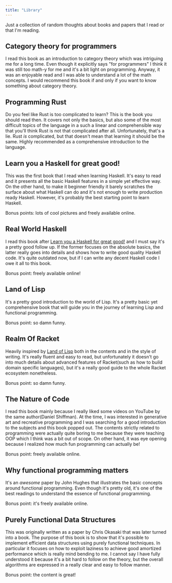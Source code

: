 ```yaml
---
title: "Library"
---
```


Just a collection of random thoughts about books and papers that I read or that
I'm reading.

## Category theory for programmers

I read this book as an introduction to category theory which was intriguing me
for a long time. Even though it explicitly says "for programmers" I think it was
still too math-y for me and it's a bit light on programming. Anyway, it was an
enjoyable read and I was able to understand a lot of the math concepts. I would
recommend this book if and only if you want to know something about category
theory.

## Programming Rust

Do you feel like Rust is too complicated to learn? This is the book you should
read then. It covers not only the basics, but also some of the most difficult
topics of the language in a such a linear and comprehensible way that you'll
think Rust is not that complicated after all. Unfortunately, that's a lie. Rust
_is_ complicated, but that doesn't mean that learning it should be the same.
Highly recommended as a comprehensive introduction to the language.

## Learn you a Haskell for great good!

This was the first book that I read when learning Haskell. It's easy to read and
it presents all the basic Haskell features in a simple yet effective way. On the
other hand, to make it beginner friendly it barely scratches the surface about
what Haskell can do and it's not enough to write production ready Haskell.
However, it's probably the best starting point to learn Haskell.

Bonus points: lots of cool pictures and freely available online.

## Real World Haskell

I read this book after [Learn you a Haskell for great
good!](#learn-you-a-haskell-for-great-good) and I must say it's a pretty good
follow up. If the former focuses on the absolute basics, the latter really goes
into details and shows how to write good quality Haskell code. It's quite
outdated now, but if I can write any decent Haskell code I owe it all to this
book.

Bonus point: freely available online!

## Land of Lisp

It's a pretty good introduction to the world of Lisp. It's a pretty basic yet
comprehensive book that will guide you in the journey of learning Lisp and
functional programming.

Bonus point: so damn funny.

## Realm Of Racket

Heavily inspired by [Land of Lisp](#land-of-lisp) both in the contents and in
the style of writing. It's really fluent and easy to read, but unfortunately it
doesn't go into much details about advanced features of Racket(such as how to
build domain specific languages), but it's a really good guide to the whole
Racket ecosystem nonetheless.

Bonus point: so damn funny.

## The Nature of Code

I read this book mainly because I really liked some videos on YouTube by the
same author(Daniel Shiffman). At the time, I was interested in generative art
and recreative programming and I was searching for a good introduction to the
subjects and this book popped out. The contents strictly related to programming
were actually quite boring to me because they were teaching OOP which I think
was a bit out of scope. On other hand, it was eye opening because I realized how
much fun programming can actually be!

Bonus point: freely available online.

## Why functional programming matters

It's an _awesome_ paper by John Hughes that illustrates the basic concepts
around functional programming. Even though it's pretty old, it's one of the best
readings to understand the essence of functional programming.

Bonus point: it's freely available online.

## Purely Functional Data Structures

This was originally written as a paper by Chris Okasaki that was later turned
into a book. The purpose of this book is to show that it's possible to implement
efficient data structures using purely functional techniques. In particular it
focuses on how to exploit laziness to achieve good amortized performance which
is really mind bending to me. I cannot say I have fully understood it because
it's a bit hard to follow on the theory, but the overall algorithms are
expressed in a really clear and easy to follow manner.

Bonus point: the content is great!
